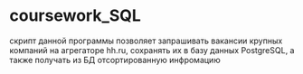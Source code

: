# coursework_SQL

скрипт данной программы позволяет запрашивать вакансии крупных компаний на агрегаторе hh.ru, сохранять их в базу данных PostgreSQL, а также получать из БД отсортированную инфромацию
